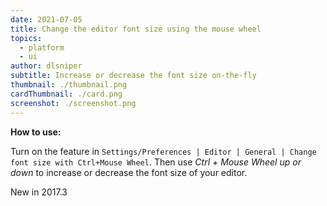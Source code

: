 ```yaml
---
date: 2021-07-05
title: Change the editor font size using the mouse wheel
topics:
  - platform
  - ui
author: dlsniper
subtitle: Increase or decrease the font size on-the-fly
thumbnail: ./thumbnail.png
cardThumbnail: ./card.png
screenshot: ./screenshot.png
---
```

**How to use:**

Turn on the feature in `Settings/Preferences | Editor | General | Change font size with Ctrl+Mouse Wheel`. Then use _Ctrl + Mouse Wheel up or down_ to increase or decrease the font size of your editor. 

<span class="tag is-rounded">New in 2017.3</span>

